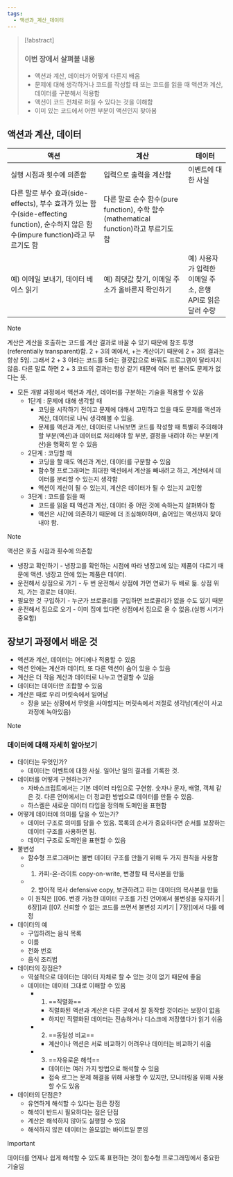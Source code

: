 ```yaml
---
tags:
  - 액션과_계산_데이터
---
```

>[!abstract]
>### 이번 장에서 살펴볼 내용
>- 액션과 계산, 데이터가 어떻게 다른지 배움
>- 문제에 대해 생각하거나 코드를 작성할 때 또는 코드를 읽을 때 액션과 계산, 데이터를 구분해서 적용함
>- 액션이 코드 전체로 퍼질 수 있다는 것을 이해함
>- 이미 있는 코드에서 어떤 부분이 액션인지 찾아봄

## 액션과 계산, 데이터
| 액션                                                                                                     | 계산                                                                | 데이터                                  |
| ------------------------------------------------------------------------------------------------------ | ----------------------------------------------------------------- | ------------------------------------ |
| 실행 시점과 횟수에 의존함                                                                                         | 입력으로 출력을 계산함                                                      | 이벤트에 대한 사실                           |
| 다른 말로 부수 효과(side-effects), 부수 효과가 있는 함수(side-effecting function), 순수하지 않은 함수(impure function)라고 부르기도 함 | 다른 말로 순수 함수(pure function), 수학 함수(mathematical function)라고 부르기도 함 |                                      |
| 예) 이메일 보내기, 데이터 베이스 읽기                                                                                 | 예) 최댓값 찾기, 이메일 주소가 올바른지 확인하기                                      | 예) 사용자가 입력한 이메일 주소, 은행 API로 읽은 달러 수량 |
> [!note]
> 계산은 계산을 호출하는 코드를 계산 결과로 바꿀 수 있기 때문에 참조 투명(referentially transparent)함. 2 + 3의 예에서, +는 계산이기 때문에 2 + 3의 결과는 항상 5임. 그래서 2 + 3 이라는 코드를 5라는 결괏값으로 바꿔도 프로그램이 달라지지 않음. 다른 말로 하면 2 + 3 코드의 결과는 항상 같기 때문에 여러 번 불러도 문제가 없다는 뜻.

- 모든 개발 과정에서 액션과 계산, 데이터를 구분하는 기술을 적용할 수 있음
	- 1단계 : 문제에 대해 생각할 때
		- 코딩을 시작하기 전이고 문제에 대해서 고민하고 있을 때도 문제를 액션과 계산, 데이터로 나눠 생각해볼 수 있음.
		- 문제를 액션과 계산, 데이터로 나눠보면 코드를 작성할 때 특별히 주의해야 할 부분(액션)과 데이터로 처리해야 할 부분, 결정을 내려야 하는 부분(계산)을 명확히 알 수 있음
	- 2단계 : 코딩할 때
		- 코딩을 할 때도 액션과 계산, 데이터를 구분할 수 있음
		- 함수형 프로그래머는 최대한 액션에서 계산을 빼내려고 하고, 계산에서 데이터를 분리할 수 있는지 생각함
		- 액션이 계산이 될 수 있는지, 계산은 데이터가 될 수 있는지 고민함
	- 3단계 : 코드를 읽을 때
		- 코드를 읽을 때 액션과 계산, 데이터 중 어떤 것에 속하는지 살펴봐야 함
		- 액션은 시간에 의존하기 때문에 더 조심해야하며, 숨어있는 액션까지 찾아내야 함.
> [!note]
> 액션은 호출 시점과 횟수에 의존함
> 
>	- 냉장고 확인하기 - 냉장고를 확인하는 시점에 따라 냉장고에 있는 제품이 다르기 때문에 액션. 냉장고 안에 있는 제품은 데이터.
>	- 운전해서 상점으로 가기 - 두 번 운전해서 상점에 가면 연료가 두 배로 듦. 상점 위치, 가는 경로는 데이터.
>	- 필요한 것 구입하기 - 누군가 브로콜리를 구입하면 브로콜리가 없을 수도 있기 때문
>	- 운전해서 집으로 오기 - 이미 집에 있다면 상점에서 집으로 올 수 없음.(실행 시기가 중요함)

## 장보기 과정에서 배운 것
- 액션과 계산, 데이터는 어디에나 적용할 수 있음
- 액션 안에는 계산과 데이터, 또 다른 액션이 숨어 있을 수 있음
- 계산은 더 작음 계산과 데이터로 나누고 연결할 수 있음
- 데이터는 데이터만 조합할 수 있음
- 계산은 때로 우리 머릿속에서 일어남
	- 장을 보는 상황에서 무엇을 사야할지는 머릿속에서 저절로 생각남(계산이 사고 과정에 녹아있음)

> [!note]
> ### 데이터에 대해 자세히 알아보기
> - 데이터는 무엇인가?
> 	- 데이터는 이벤트에 대한 사실. 일어난 일의 결과를 기록한 것.
> - 데이터를 어떻게 구현하는가?
> 	- 자바스크립트에서는 기본 데이터 타입으로 구현함. 숫자나 문자, 배열, 객체 같은 것. 다른 언어에서는 더 정교한 방법으로 데이터를 만들 수 있음.
> 	- 하스켈은 새로운 데이터 타입을 정의해 도메인을 표현함
> - 어떻게 데이터에 의미를 담을 수 있는가?
> 	- 데이터 구조로 의미를 담을 수 있음. 목록의 순서가 중요하다면 순서를 보장하는 데이터 구조를 사용하면 됨.
> 	- 데이터 구조로 도메인을 표현할 수 있음
> - 불변성
> 	- 함수형 프로그래머는 불변 데이터 구조를 만들기 위해 두 가지 원칙을 사용함
> 	- 1. 카피-온-라이트 copy-on-write, 변경할 때 복사본을 만듦
> 	- 2. 방어적 복사 defensive copy, 보관하려고 하는 데이터의 복사본을 만듦
> 	- 이 원칙은 [[06. 변경 가능한 데이터 구조를 가진 언어에서 불변성을 유지하기 | 6장]]과 [[07. 신뢰할 수 없는 코드를 쓰면서 불변성 지키기 | 7장]]에서 다룰 예정
> - 데이터의 예
> 	- 구입하려는 음식 목록
> 	- 이름
> 	- 전화 번호
> 	- 음식 조리법
> - 데이터의 장점은?
> 	- 역설적으로 데이터는 데이터 자체로 할 수 있는 것이 없기 때문에 좋음
> 	- 데이터는 데이터 그대로 이해할 수 있음
> 		- 1. ==직렬화== 
> 			- 직렬화된 액션과 계산은 다른 곳에서 잘 동작할 것이라는 보장이 없음
> 			- 하지만 직렬화된 데이터는 전송하거나 디스크에 저장했다가 읽기 쉬움
> 		- 2. ==동일성 비교==
> 			- 계산이나 액션은 서로 비교하기 어려우나 데이터는 비교하기 쉬움
> 		- 3. ==자유로운 해석==
> 			- 데이터는 여러 가지 방법으로 해석할 수 있음
> 			- 접속 로그는 문제 해결을 위해 사용할 수 있지만, 모니터링을 위해 사용할 수도 있음
> - 데이터의 단점은?
> 	- 유연하게 해석할 수 있다는 점은 장점
> 	- 해석이 반드시 필요하다는 점은 단점
> 	- 계산은 해석하지 않아도 실행할 수 있음
> 	- 해석하지 않은 데이터는 쓸모없는 바이트일 뿐임

> [!important]
> 데이터를 언제나 쉽게 해석할 수 있도록 표현하는 것이 함수형 프로그래밍에서 중요한 기술임

